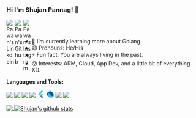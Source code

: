 ### Hi I'm Shujan Pannag! 👋

<a href="https://www.linkedin.com/in/shujan-pannag-a1370b18a/">
  <img align="left" alt="Pawan's Linkdein" width="22px" src="https://cdn.jsdelivr.net/npm/simple-icons@v3/icons/linkedin.svg" />
</a>
<a href="https://github.com/shujanpannag">
  <img align="left" alt="Pawan's Github" width="22px" src="https://cdn.jsdelivr.net/npm/simple-icons@v3/icons/github.svg" />
</a>
<a href="https://www.instagram.com/shujan_pannag/">
  <img align="left" alt="Pawan's Instagram" width="22px" src="https://cdn.jsdelivr.net/npm/simple-icons@v3/icons/instagram.svg" />
</a>

<br/>
<br/>

- 🌱 I’m currently learning more about Golang.
- 😄 Pronouns: He/His
- ⚡ Fun fact: You are always living in the past.
- 😯 Interests: ARM, Cloud, App Dev, and a little bit of everything XD.

**Languages and Tools:**  

<code><img height="20" src="https://img.icons8.com/color/240/000000/c-programming.png"></code> 
<code><img height="20" src="https://img.icons8.com/color/240/000000/c-plus-plus-logo.png"></code>
<code><img height="20" src="https://img.icons8.com/color/240/000000/python.png"></code> 
<code><img height="20" src="https://img.icons8.com/color/240/000000/arduino.png"></code>
<code><img height="20" src="https://raw.githubusercontent.com/github/explore/80688e429a7d4ef2fca1e82350fe8e3517d3494d/topics/flutter/flutter.png"></code>
<code><img height="20" src="https://raw.githubusercontent.com/github/explore/80688e429a7d4ef2fca1e82350fe8e3517d3494d/topics/dart/dart.png"></code> 
<code><img height="20" src="https://img.icons8.com/color/48/000000/golang.png"></code> 
<code><img height="20" src="https://img.icons8.com/color/48/000000/docker.png"></code> 

<a href="https://github.com/shujanpannag">
  <img align="center" src="https://github-readme-stats.vercel.app/api/top-langs/?username=shujanpannag&theme=light&hide_langs_below=1" />
</a>
<a href="https://github.com/shujanpannag">
 <img align="center" src="https://github-readme-stats.vercel.app/api?username=shujanpannag&show_icons=true&theme=light&line_height=27" alt="Shujan's github stats"/>
